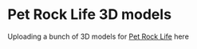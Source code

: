# Pet Rock Life 3D models

Uploading a bunch of 3D models for [Pet Rock Life](https://www.petrock.life/) here

